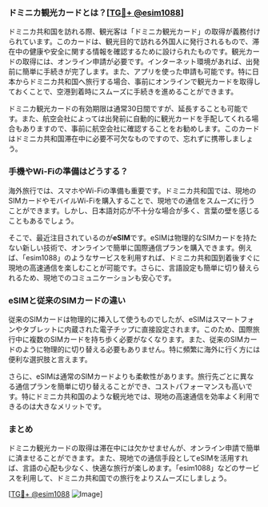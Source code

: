 ### ドミニカ観光カードとは？[[TG💪+ @esim1088](https://t.me/s/esim1088)]

ドミニカ共和国を訪れる際、観光客は「ドミニカ観光カード」の取得が義務付けられています。このカードは、観光目的で訪れる外国人に発行されるもので、滞在中の健康や安全に関する情報を確認するために設けられたものです。観光カードの取得には、オンライン申請が必要です。インターネット環境があれば、出発前に簡単に手続きが完了します。また、アプリを使った申請も可能です。特に日本からドミニカ共和国へ旅行する場合、事前にオンラインで観光カードを取得しておくことで、空港到着時にスムーズに手続きを進めることができます。

ドミニカ観光カードの有効期限は通常30日間ですが、延長することも可能です。また、航空会社によっては出発前に自動的に観光カードを手配してくれる場合もありますので、事前に航空会社に確認することをお勧めします。このカードはドミニカ共和国滞在中に必要不可欠なものですので、忘れずに携帯しましょう。

### 手機やWi-Fiの準備はどうする？

海外旅行では、スマホやWi-Fiの準備も重要です。ドミニカ共和国では、現地のSIMカードやモバイルWi-Fiを購入することで、現地での通信をスムーズに行うことができます。しかし、日本語対応が不十分な場合が多く、言葉の壁を感じることもあるでしょう。

そこで、最近注目されているのが**eSIM**です。eSIMは物理的なSIMカードを持たない新しい技術で、オンラインで簡単に国際通信プランを購入できます。例えば、「esim1088」のようなサービスを利用すれば、ドミニカ共和国到着後すぐに現地の高速通信を楽しむことが可能です。さらに、言語設定も簡単に切り替えられるため、現地でのコミュニケーションも安心です。

### eSIMと従来のSIMカードの違い

従来のSIMカードは物理的に挿入して使うものでしたが、eSIMはスマートフォンやタブレットに内蔵された電子チップに直接設定されます。このため、国際旅行中に複数のSIMカードを持ち歩く必要がなくなります。また、従来のSIMカードのように物理的に切り替える必要もありません。特に頻繁に海外に行く方には便利な選択肢と言えます。

さらに、eSIMは通常のSIMカードよりも柔軟性があります。旅行先ごとに異なる通信プランを簡単に切り替えることができ、コストパフォーマンスも高いです。特にドミニカ共和国のような観光地では、現地の高速通信を効率よく利用できるのは大きなメリットです。

### まとめ

ドミニカ観光カードの取得は滞在中には欠かせませんが、オンライン申請で簡単に済ませることができます。また、現地での通信手段としてeSIMを活用すれば、言語の心配も少なく、快適な旅行が楽しめます。「esim1088」などのサービスを利用して、ドミニカ共和国での旅行をよりスムーズにしましょう。

[[TG💪+ @esim1088](https://t.me/s/esim1088) ![Image](https://i.postimg.cc/Y0z9fWf4/image.png)]